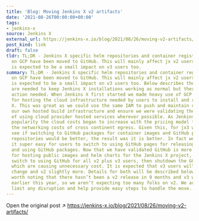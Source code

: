 ```yaml
---
title: 'Blog: Moving Jenkins X v2 artifacts'
date: '2021-08-26T00:00:00+00:00'
tags:
- jenkins-x
source: Jenkins X
external_url: https://jenkins-x.io/blog/2021/08/26/moving-v2-artifacts/
post_kind: link
draft: false
tldr: TL;DR - Jenkins X specific helm repositories and container registries hosted
  on GCP have been moved to GitHub. This will mainly affect jx v2 users but there
  is expected to be a small impact on v3 users too.
summary: TL;DR - Jenkins X specific helm repositories and container registries hosted
  on GCP have been moved to GitHub. This will mainly affect jx v2 users but there
  is expected to be a small impact on v3 users too. Below describes the steps we believe
  are needed to keep Jenkins X installations working as normal but there will be some
  action needed. When Jenkins X first started we made heavy use of GCP’s services
  for hosting the cloud infrastructure needed by users to install and run Jenkins
  X. This was great as we could use the same IAM to push and maintain content from
  our own hosted build infrastructure and ensure we were validating the same experience
  of using cloud provider hosted services wherever possible. As Jenkins X grew in
  popularity the cloud costs began to increase with the pricing model from GCP , specifically
  the networking costs of cross continent egress. Given this, for jx3 we decided to
  see if switching to GitHub packages for container images and GitHub pages for helm
  repositories would be better, the result was it is better. In fact we have made
  it super easy for users to switch to using GitHub pages for releasing helm charts
  and using GitHub packages. Now that we have validated GitHub is more cost effective
  for hosting public images and helm charts for the Jenkins X project, we want to
  switch to using GitHub for all v2 plus v3 users, then shutdown the GCP services
  which are causing unnecessary cost. It is expected that v3 users will need a small
  change and v2 slightly more. Details for both will be described below but it is
  worth noting that there hasn’t been a v2 release in 9 months and v3 was GA in April
  earlier this year, so we aren’t expecting too many folks on v2. We are aiming to
  limit any disruption and help provide easy steps to handle the move.
---
```

Open the original post ↗ https://jenkins-x.io/blog/2021/08/26/moving-v2-artifacts/
